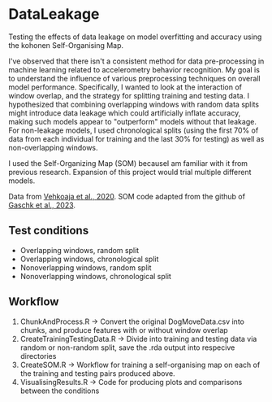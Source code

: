 # DataLeakage
Testing the effects of data leakage on model overfitting and accuracy using the kohonen Self-Organising Map. 

I've observed that there isn't a consistent method for data pre-processing in machine learning related to accelerometry behavior recognition. My goal is to understand the influence of various preprocessing techniques on overall model performance. Specifically, I wanted to look at the interaction of window overlap, and the strategy for splitting training and testing data. I hypothesized that combining overlapping windows with random data splits might introduce data leakage which could artificially inflate accuracy, making such models appear to "outperform" models without that leakage. For non-leakage models, I used chronological splits (using the first 70% of data from each individual for training and the last 30% for testing) as well as non-overlapping windows.

I used the Self-Organizing Map (SOM) becauseI am familiar with it from previous research. Expansion of this project would trial multiple different models.

Data from [Vehkoaja et al., 2020](https://www.sciencedirect.com/science/article/pii/S2352340922000348). SOM code adapted from the github of [Gaschk et al., 2023](https://github.com/cclemente/Animal_accelerometry/tree/main).

## Test conditions
- Overlapping windows, random split
- Overlapping windows, chronological split
- Nonoverlapping windows, random split
- Nonoverlapping windows, chronological split

## Workflow
1. ChunkAndProcess.R -> Convert the original DogMoveData.csv into chunks, and produce features with or without window overlap
2. CreateTrainingTestingData.R -> Divide into training and testing data via random or non-random split, save the .rda output into respecive directories
3. CreateSOM.R -> Workflow for training a self-organising map on each of the training and testing pairs produced above.
4. VisualisingResults.R -> Code for producing plots and comparisons between the conditions